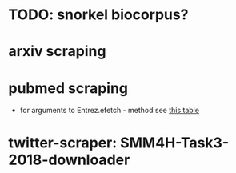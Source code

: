 # TODO: snorkel biocorpus?  
# arxiv scraping  
# pubmed scraping  
* for arguments to Entrez.efetch - method see [this table](https://www.ncbi.nlm.nih.gov/books/NBK25499/table/chapter4.T._valid_values_of__retmode_and/?report=objectonly)
# twitter-scraper: SMM4H-Task3-2018-downloader